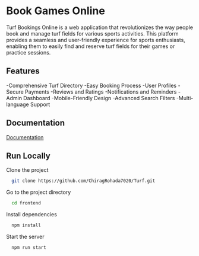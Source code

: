 
# Book Games Online

Turf Bookings Online is a web application that revolutionizes the way people book and manage turf fields for various sports activities. This platform provides a seamless and user-friendly experience for sports enthusiasts, enabling them to easily find and reserve turf fields for their games or practice sessions.

## Features

-Comprehensive Turf Directory
-Easy Booking Process
-User Profiles
-Secure Payments
-Reviews and Ratings
-Notifications and Reminders
-Admin Dashboard
-Mobile-Friendly Design
-Advanced Search Filters
-Multi-language Support



## Documentation

[Documentation](https://linktodocumentation)


## Run Locally

Clone the project

```bash
  git clone https://github.com/ChiragRohada7020/Turf.git
```

Go to the project directory

```bash
  cd frontend
```

Install dependencies

```bash
  npm install
```

Start the server

```bash
  npm run start
```

